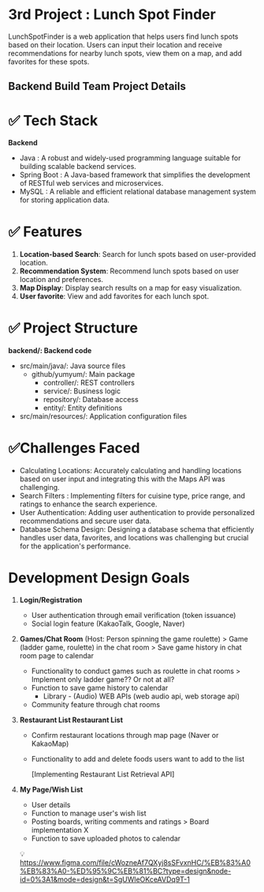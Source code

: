 # 3rd Project : Lunch Spot Finder

LunchSpotFinder is a web application that helps users find lunch spots based on their location. Users can input their location and receive recommendations for nearby lunch spots, view them on a map, and add favorites for these spots.

## Backend Build Team Project Details

# ✅ Tech Stack
**Backend**
- Java : A robust and widely-used programming language suitable for building scalable backend services.
- Spring Boot : A Java-based framework that simplifies the development of RESTful web services and microservices.
- MySQL : A reliable and efficient relational database management system for storing application data.

# ✅ Features
1. **Location-based Search**: Search for lunch spots based on user-provided location.
2. **Recommendation System**: Recommend lunch spots based on user location and preferences.
3. **Map Display**: Display search results on a map for easy visualization.
4. **User favorite**: View and add favorites for each lunch spot.

# ✅ Project Structure
**backend/: Backend code**
- src/main/java/: Java source files
    - github/yumyum/: Main package
        - controller/: REST controllers
        - service/: Business logic
        - repository/: Database access
        - entity/: Entity definitions
- src/main/resources/: Application configuration files

# ✅Challenges Faced
- Calculating Locations: Accurately calculating and handling locations based on user input and integrating this with the Maps API was challenging.
- Search Filters : Implementing filters for cuisine type, price range, and ratings to enhance the search experience.
- User Authentication: Adding user authentication to provide personalized recommendations and secure user data.
- Database Schema Design: Designing a database schema that efficiently handles user data, favorites, and locations was challenging but crucial for the application's performance.



# Development Design Goals

1. **Login/Registration**
    - User authentication through email verification (token issuance)
    - Social login feature (KakaoTalk, Google, Naver)
2. **Games/Chat Room** 
    (Host: Person spinning the game roulette) > Game (ladder game, roulette) in the chat room > Save game history in chat room page to calendar
    
    - Functionality to conduct games such as roulette in chat rooms > Implement only ladder game?? Or not at all?
    - Function to save game history to calendar
        - Library <HTML5 Canvas> - (Audio) WEB APIs (web audio api, web storage api)
    - Community feature through chat rooms
3. **Restaurant List Restaurant List**
    - Confirm restaurant locations through map page (Naver or KakaoMap)
    - Functionality to add and delete foods users want to add to the list
        
        [Implementing Restaurant List Retrieval API]
        
4. **My Page/Wish List**
    - User details
    - Function to manage user's wish list
    - Posting boards, writing comments and ratings > Board implementation X
    - Function to save uploaded photos to calendar 
    
    💡 https://www.figma.com/file/cWozneAf7QXyj8sSFvxnHC/%EB%83%A0%EB%83%A0-%ED%95%9C%EB%81%BC?type=design&node-id=0%3A1&mode=design&t=SgUWleOKceAVDq9T-1
    
   
